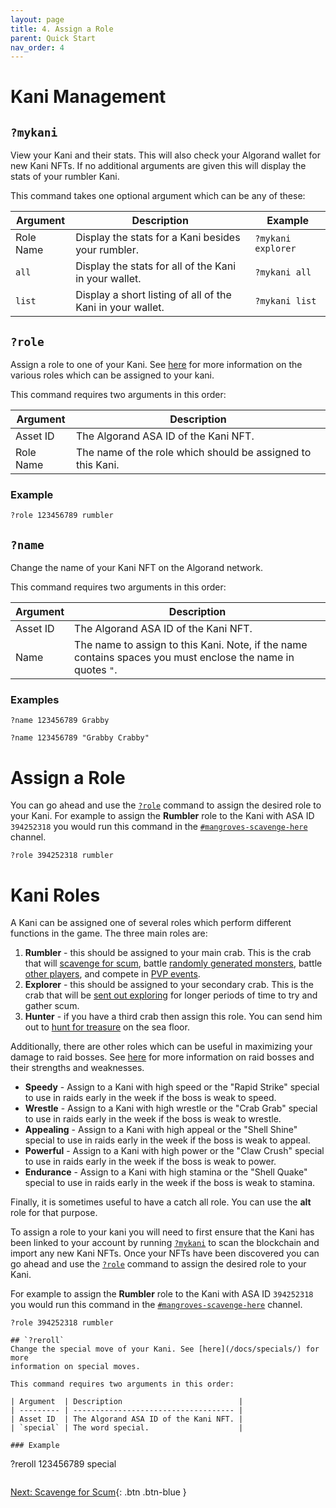 ```yaml
---
layout: page
title: 4. Assign a Role
parent: Quick Start
nav_order: 4
---
```


# Kani Management
## `?mykani`
View your Kani and their stats. This will also check your Algorand wallet for
new Kani NFTs. If no additional arguments are given this will display the stats
of your rumbler Kani.

This command takes one optional argument which can be any of these:

| Argument  | Description                                                | Example            |
| --------- | ---------------------------------------------------------- | ------------------ |
| Role Name | Display the stats for a Kani besides your rumbler.         | `?mykani explorer` |
| `all`     | Display the stats for all of the Kani in your wallet.      | `?mykani all`      |
| `list`    | Display a short listing of all of the Kani in your wallet. | `?mykani list`     |

## `?role`
Assign a role to one of your Kani. See [here](/docs/roles/) for more
information on the various roles which can be assigned to your kani.

This command requires two arguments in this order:

| Argument  | Description                                                 |
| --------- | ----------------------------------------------------------- |
| Asset ID  | The Algorand ASA ID of the Kani NFT.                        |
| Role Name | The name of the role which should be assigned to this Kani. |

### Example
```
?role 123456789 rumbler
```

## `?name`
Change the name of your Kani NFT on the Algorand network.

This command requires two arguments in this order:

| Argument | Description                                                                                                 |
| -------- | ----------------------------------------------------------------------------------------------------------- |
| Asset ID | The Algorand ASA ID of the Kani NFT.                                                                        |
| Name     | The name to assign to this Kani. Note, if the name contains spaces you must enclose the name in quotes `"`. |

### Examples
```
?name 123456789 Grabby
```
```
?name 123456789 "Grabby Crabby"
```

# Assign a Role
You can go ahead and use the [`?role`](/docs/commands/#role) command to assign
the desired role to your Kani. For example to assign the **Rumbler** role to
the Kani with ASA ID `394252318` you would run this command in the
[`#mangroves-scavenge-here`](/docs/channels/mangroves-scavenge-here) channel.

```
?role 394252318 rumbler
```

# Kani Roles
A Kani can be assigned one of several roles which perform different functions
in the game. The three main roles are:

1. **Rumbler** - this should be assigned to your main crab. This is the crab that
   will [scavenge for scum](/docs/commands/#scavenge), battle
   [randomly generated monsters](/docs/commands/#pve), battle
   [other players](/docs/commands/#pvp), and compete in
   [PVP events](/docs/pvp_events).
2. **Explorer** - this should be assigned to your secondary crab. This is the crab
   that will be [sent out exploring](/docs/gameplay/exploring/) for longer
   periods of time to try and gather scum.
3. **Hunter** - if you have a third crab then assign this role. You can send him out
   to [hunt for treasure](/docs/gameplay/treasure/) on the sea floor.

Additionally, there are other roles which can be useful in maximizing your
damage to raid bosses. See [here](/docs/gameplay/raids) for more information on
raid bosses and their strengths and weaknesses.

- **Speedy** - Assign to a Kani with high speed or the "Rapid Strike" special
  to use in raids early in the week if the boss is weak to speed.
- **Wrestle** - Assign to a Kani with high wrestle or the "Crab Grab" special
  to use in raids early in the week if the boss is weak to wrestle.
- **Appealing** - Assign to a Kani with high appeal or the "Shell Shine"
  special to use in raids early in the week if the boss is weak to appeal.
- **Powerful** - Assign to a Kani with high power or the "Claw Crush" special
  to use in raids early in the week if the boss is weak to power.
- **Endurance** - Assign to a Kani with high stamina or the "Shell Quake"
  special to use in raids early in the week if the boss is weak to stamina.

Finally, it is sometimes useful to have a catch all role. You can use the
**alt** role for that purpose.

To assign a role to your kani you will need to first ensure that the Kani has
been linked to your account by running [`?mykani`](/docs/commands/#mykani) to
scan the blockchain and import any new Kani NFTs. Once your NFTs have been
discovered you can go ahead and use the [`?role`](/docs/commands/#role) command
to assign the desired role to your Kani.

For example to assign the **Rumbler** role to the Kani with ASA ID `394252318`
you would run this command in the
[`#mangroves-scavenge-here`](/docs/channels/mangroves-scavenge-here) channel.

```
?role 394252318 rumbler

## `?reroll`
Change the special move of your Kani. See [here](/docs/specials/) for more
information on special moves.

This command requires two arguments in this order:

| Argument  | Description                          |
| --------- | ------------------------------------ |
| Asset ID  | The Algorand ASA ID of the Kani NFT. |
| `special` | The word special.                    |

### Example
```
?reroll 123456789 special
```
```
[Next: Scavenge for Scum](/docs/quick-start/5-scavenge){: .btn .btn-blue }

